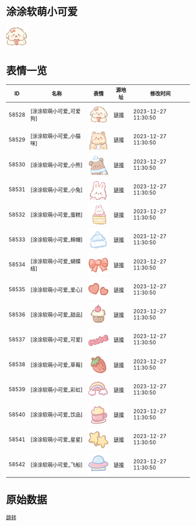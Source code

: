 # 涂涂软萌小可爱

<img src="./cover.png" height="60" alt="cover" />

# 表情一览

|ID|名称|表情|源地址|修改时间|
|----|----|----|----|----|
|58528|[涂涂软萌小可爱_可爱狗]|<img src="./pic/058528_%5B涂涂软萌小可爱_可爱狗%5D.png" height="60" alt="可爱狗"/>|[链接](https://i0.hdslb.com/bfs/garb/20b7b6ca0d48301fd88c95f825603478d1ab5212.png)|2023-12-27 11:30:50|
|58529|[涂涂软萌小可爱_小猫咪]|<img src="./pic/058529_%5B涂涂软萌小可爱_小猫咪%5D.png" height="60" alt="小猫咪"/>|[链接](https://i0.hdslb.com/bfs/garb/69df3c801248a696805b891de387c600d068824c.png)|2023-12-27 11:30:50|
|58530|[涂涂软萌小可爱_小熊]|<img src="./pic/058530_%5B涂涂软萌小可爱_小熊%5D.png" height="60" alt="小熊"/>|[链接](https://i0.hdslb.com/bfs/garb/d300a885a52ef205af7a5bafbcca258a3782ff77.png)|2023-12-27 11:30:50|
|58531|[涂涂软萌小可爱_小兔]|<img src="./pic/058531_%5B涂涂软萌小可爱_小兔%5D.png" height="60" alt="小兔"/>|[链接](https://i0.hdslb.com/bfs/garb/4ef201f470e0d41675c48b2656cac43416c87d15.png)|2023-12-27 11:30:50|
|58532|[涂涂软萌小可爱_蛋糕]|<img src="./pic/058532_%5B涂涂软萌小可爱_蛋糕%5D.png" height="60" alt="蛋糕"/>|[链接](https://i0.hdslb.com/bfs/garb/5843ddc5e1712a09c8af5d308d50cbb21f949b14.png)|2023-12-27 11:30:50|
|58533|[涂涂软萌小可爱_棉帽]|<img src="./pic/058533_%5B涂涂软萌小可爱_棉帽%5D.png" height="60" alt="棉帽"/>|[链接](https://i0.hdslb.com/bfs/garb/303b6034b50ff12d409c4070b4d673bb6c9b1bb2.png)|2023-12-27 11:30:50|
|58534|[涂涂软萌小可爱_蝴蝶结]|<img src="./pic/058534_%5B涂涂软萌小可爱_蝴蝶结%5D.png" height="60" alt="蝴蝶结"/>|[链接](https://i0.hdslb.com/bfs/garb/c0b3d988bb558e2c21efe7c1cb7a4890792d339f.png)|2023-12-27 11:30:50|
|58535|[涂涂软萌小可爱_爱心]|<img src="./pic/058535_%5B涂涂软萌小可爱_爱心%5D.png" height="60" alt="爱心"/>|[链接](https://i0.hdslb.com/bfs/garb/b14c5af163a80840803205950d49c414d43a6280.png)|2023-12-27 11:30:50|
|58536|[涂涂软萌小可爱_甜品]|<img src="./pic/058536_%5B涂涂软萌小可爱_甜品%5D.png" height="60" alt="甜品"/>|[链接](https://i0.hdslb.com/bfs/garb/021636ea77acc6a97ad169d8a62df2e57dd1c921.png)|2023-12-27 11:30:50|
|58537|[涂涂软萌小可爱_可爱]|<img src="./pic/058537_%5B涂涂软萌小可爱_可爱%5D.png" height="60" alt="可爱"/>|[链接](https://i0.hdslb.com/bfs/garb/2a32993be17820795ba00975cd62fc334ee3c86b.png)|2023-12-27 11:30:50|
|58538|[涂涂软萌小可爱_草莓]|<img src="./pic/058538_%5B涂涂软萌小可爱_草莓%5D.png" height="60" alt="草莓"/>|[链接](https://i0.hdslb.com/bfs/garb/b45f2fbdaa19624ee9fb71a196484fd091843b80.png)|2023-12-27 11:30:50|
|58539|[涂涂软萌小可爱_彩虹]|<img src="./pic/058539_%5B涂涂软萌小可爱_彩虹%5D.png" height="60" alt="彩虹"/>|[链接](https://i0.hdslb.com/bfs/garb/55bd4adecd9ba04b5ec06fe80555bbe0b79abf44.png)|2023-12-27 11:30:50|
|58540|[涂涂软萌小可爱_饮品]|<img src="./pic/058540_%5B涂涂软萌小可爱_饮品%5D.png" height="60" alt="饮品"/>|[链接](https://i0.hdslb.com/bfs/garb/5f740cc3c895f396f909c01d1061408317ab1f59.png)|2023-12-27 11:30:50|
|58541|[涂涂软萌小可爱_星星]|<img src="./pic/058541_%5B涂涂软萌小可爱_星星%5D.png" height="60" alt="星星"/>|[链接](https://i0.hdslb.com/bfs/garb/bb9db70dcb57757e4e2c9c477421b260685ac0ea.png)|2023-12-27 11:30:50|
|58542|[涂涂软萌小可爱_飞船]|<img src="./pic/058542_%5B涂涂软萌小可爱_飞船%5D.png" height="60" alt="飞船"/>|[链接](https://i0.hdslb.com/bfs/garb/9854467e475ec0afca0d31f5ed59471b6f604ed7.png)|2023-12-27 11:30:50|

# 原始数据

[跳转](./raw.json)

